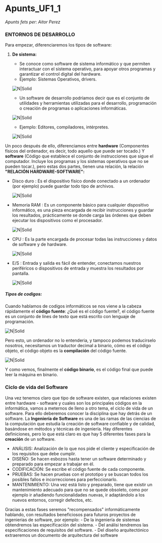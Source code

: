 # Apunts_UF1_1
_Apunts fets per: Aitor Perez_
### ENTORNOS DE DESARROLLO
Para empezar, diferenciaremos los tipos de software:
1. **De sistema:**
    * Se conoce como software de sistema informático y que permiten interactuar con el sistema operativo, para apoyar otros programas y garantizar el control digital del hardware.
    * Ejemplo: Sistemas Operativos, drivers.
    
    ![N|Solid](https://cookie.hardwaresfera.com/uploads/2019/12/definicion-de-software-sistema-apple-linux-windows-android.jpg)
    
    * Un software de desarrollo podríamos decir que es el conjunto de utilidades y herramientas utilizadas para el desarrollo, programación o creación de programas o aplicaciones informáticas.
    
     ![N|Solid](https://tercergradoinfocca15.files.wordpress.com/2015/03/software-de-aplicacic3b3n.jpg)
    
    * Ejemplo: Editores, compiladores, intérpretes.

    ![N|Solid](https://www.condesi.pe/wp-content/uploads/2020/02/desarrollo-a-la-medida11.jpg)
    
Un poco después de ello, diferenciamos entre **hardware** (Componentes físicos del ordenador, es decir, todo aquello que puede ser tocado.) Y **software** (Código que establece el conjunto de instrucciones que sigue el computador. Incluye los programas y los sistemas operativos que no se pueden tocar.), pero estas dos partes, tienen una relación, la relación **"RELACIÓN HARDWARE-SOFTWARE":**
* Disco duro : Es el dispositivo físico donde conectado a un ordenador (por ejemplo) puede guardar todo tipo de archivos.

    ![N|Solid](https://www.faq-mac.com/wp-content/uploads/2012/01/hdd_256_35631_640.jpg)
    
* Memoria RAM : Es un componente básico para cualquier dispositivo informático, es una pieza encargada de recibir instrucciones y guardar los resultados, prácticamente se donde carga las órdenes que deben ejecutar los dispositivos como el procesador.

    ![N|Solid](https://www.womovil.com/wp-content/uploads/2020/06/1001201914324111992-256x256.jpg)
    
* CPU : Es la parte encargada de procesar todas las instrucciones y datos de software y de hardware.

    ![N|Solid](https://pngimg.com/uploads/cpu/cpu_PNG59.png)
    
* E/S : Entrada y salida es fácil de entender, conectamos nuestros periféricos o dispositivos de entrada y muestra los resultados por pantalla.

    ![N|Solid](https://www.dimm.com.uy/imgs/productos/productos31_37149.jpg)

##### Tipos de codigos:
Cuando hablamos de codigos informáticos se nos viene a la cabeza rápidamente el **código fuente**: ¿Qué es el código  fuente?, el código fuente es un conjunto de línes de texto que está escrito con lenguaje de programación.

![N|Solid](https://www.ionos.es/digitalguide/fileadmin/DigitalGuide/Teaser/quellcode-t.jpg)

Pero esto, un ordenador no lo entenderia, y tampoco podemos traducirselo nosotros, necesitamos un traductor decimal a binario, cómo es el código objeto, el código objeto es la **compilación** del código fuente.

![N|Solid](https://sites.google.com/site/programacion4esotecnofelix/_/rsrc/1479122562824/home/codigos.jpg)

Y como vemos, finalmente el **código binario**, es el código final que puede leer la máquina en binario.

### Ciclo de vida del Software
Una vez tenemos claro que tipo de software existen, que relaciones existen entre hardware - software y cuales son los principales códigos en la informática, vamos a meternos de lleno a otro tema, el ciclo de vida de un software.
Para ello deberemos conocer la disciplina que hay detrás de un software. La **Ingeniería de Software** es una de las ramas de las ciencias de la computación que estudia la creación de software confiable y de calidad, basándose en métodos y técnicas de ingeniería. Hay diferentes definiciones, pero lo que está claro es que hay 5 diferentes fases para la **creación** de un software.
- ANÁLISIS: Analización de lo que nos pide el cliente y especificación de los requisitos que debe cumplir.
- DISEÑO: Se hacen esbozos hasta tener un software determinado y preparado para empezar a trabajar en él.
- CODIFICACIÓN: Se escribe el código fuente de cada componente.
- PRUEBAS: Se hacen pruebas con el prototipo y se buscan todos los posibles fallos e incorrecciones para perfeccionarlo.
- MANTENIMIENTO: Una vez está listo y preparado, tiene que existir un mantenimiento adecuado para que no se quede obsoleto, como por ejemplo ir añadiendo funcionalidades nuevas, ir adaptándolo a los nuevos entornos, corregir defectos, etc.

Gracias a estas fases seremos "recompensados" informáticamente hablando, con resultados beneficiosos para futuros proyectos de ingenierias de software, por ejemplo:
    - De la ingeniería de sistemas obtendremos las especificación del sistema.
    - Del análisi tendremos las especificaciones de requisitos del software.
    - Del diseño arquitectónico extraeremos un documento de arquitectura del software
